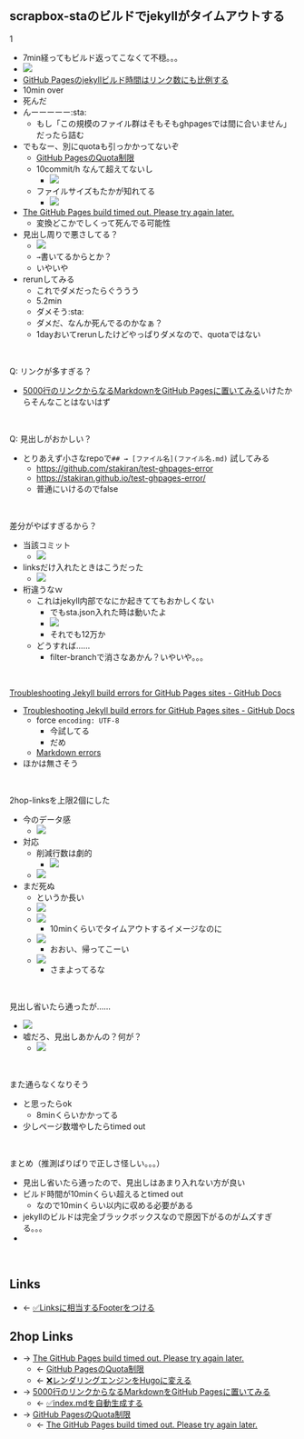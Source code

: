 ## scrapbox-staのビルドでjekyllがタイムアウトする
1

- 7min経ってもビルド返ってこなくて不穏。。。
- <a href="https://gyazo.com/9e65979b25a1e4812c94122867d2dce4" target="_blank" rel="noopener noreferrer">![](https://gyazo.com/9e65979b25a1e4812c94122867d2dce4/raw)</a>
- [GitHub Pagesのjekyllビルド時間はリンク数にも比例する](GitHub_Pagesのjekyllビルド時間はリンク数にも比例する.md)
- 10min over
- 死んだ
- んーーーーー:sta:
    - もし「この規模のファイル群はそもそもghpagesでは間に合いません」だったら詰む
- でもなー、別にquotaも引っかかってないぞ
    - [GitHub PagesのQuota制限](GitHub_PagesのQuota制限.md)
    - 10commit/h なんて超えてないし
        - <a href="https://gyazo.com/a63a75a8a801b4eaec0a72926169a57f" target="_blank" rel="noopener noreferrer">![](https://gyazo.com/a63a75a8a801b4eaec0a72926169a57f/raw)</a>
    - ファイルサイズもたかが知れてる
        - <a href="https://gyazo.com/47b0f8d5e32969e45865e2e73487b59c" target="_blank" rel="noopener noreferrer">![](https://gyazo.com/47b0f8d5e32969e45865e2e73487b59c/raw)</a>
- [The GitHub Pages build timed out. Please try again later.](The_GitHub_Pages_build_timed_out._Please_try_again_later..md)
    - 変換どこかでしくって死んでる可能性
- 見出し周りで悪さしてる？
    - <a href="https://gyazo.com/2eb3d2c94ba24b5451677b7ff688cece" target="_blank" rel="noopener noreferrer">![](https://gyazo.com/2eb3d2c94ba24b5451677b7ff688cece/raw)</a>
    - `→`書いてるからとか？
    - いやいや
- rerunしてみる
    - これでダメだったらぐううう
    - 5.2min
    - ダメそう:sta:
    - ダメだ、なんか死んでるのかなぁ？
    - 1dayおいてrerunしたけどやっぱりダメなので、quotaではない

<br>

Q: リンクが多すぎる？

- [5000行のリンクからなるMarkdownをGitHub Pagesに置いてみる](5000行のリンクからなるMarkdownをGitHub_Pagesに置いてみる.md)いけたからそんなことはないはず

<br>

Q: 見出しがおかしい？

- とりあえず小さなrepoで`## → [ファイル名](ファイル名.md)` 試してみる
    - <https://github.com/stakiran/test-ghpages-error>
    - <https://stakiran.github.io/test-ghpages-error/>
    - 普通にいけるのでfalse

<br>

差分がやばすぎるから？

- 当該コミット
    - <a href="https://gyazo.com/1027ea53f9efe729e7f451f7ef77e546" target="_blank" rel="noopener noreferrer">![](https://gyazo.com/1027ea53f9efe729e7f451f7ef77e546/raw)</a>
- linksだけ入れたときはこうだった
    - <a href="https://gyazo.com/af9ca8b11d18ce791c31456ac560a173" target="_blank" rel="noopener noreferrer">![](https://gyazo.com/af9ca8b11d18ce791c31456ac560a173/raw)</a>
- 桁違うなｗ
    - これはjekyll内部でなにか起きててもおかしくない
        - でもsta.json入れた時は動いたよ
        - <a href="https://gyazo.com/f9a21585801d4d45683f658c03aeaca5" target="_blank" rel="noopener noreferrer">![](https://gyazo.com/f9a21585801d4d45683f658c03aeaca5/raw)</a>
        - それでも12万か
    - どうすれば……
        - filter-branchで消さなあかん？いやいや。。。

<br>

[Troubleshooting Jekyll build errors for GitHub Pages sites - GitHub Docs](https://docs.github.com/en/pages/setting-up-a-github-pages-site-with-jekyll/troubleshooting-jekyll-build-errors-for-github-pages-sites)

- [Troubleshooting Jekyll build errors for GitHub Pages sites - GitHub Docs](https://docs.github.com/en/pages/setting-up-a-github-pages-site-with-jekyll/troubleshooting-jekyll-build-errors-for-github-pages-sites)
    - force `encoding: UTF-8`
        - 今試してる
        - だめ
    - [Markdown errors](https://docs.github.com/en/pages/setting-up-a-github-pages-site-with-jekyll/troubleshooting-jekyll-build-errors-for-github-pages-sites#markdown-errors)
- ほかは無さそう

<br>

2hop-linksを上限2個にした

- 今のデータ感
    - <a href="https://gyazo.com/ffa0b6da61c41465e07fd757abe1d52d" target="_blank" rel="noopener noreferrer">![](https://gyazo.com/ffa0b6da61c41465e07fd757abe1d52d/raw)</a>
- 対応
    - 削減行数は劇的
        - <a href="https://gyazo.com/a2d3f47a9a0abd4f4b5927cf8d314708" target="_blank" rel="noopener noreferrer">![](https://gyazo.com/a2d3f47a9a0abd4f4b5927cf8d314708/raw)</a>
    - <a href="https://gyazo.com/9c770f6098cd82a4920ea41f1e576679" target="_blank" rel="noopener noreferrer">![](https://gyazo.com/9c770f6098cd82a4920ea41f1e576679/raw)</a>
- まだ死ぬ
    - というか長い
    - <a href="https://gyazo.com/cd4cd75fd66165c4685e0d54f5a9c91f" target="_blank" rel="noopener noreferrer">![](https://gyazo.com/cd4cd75fd66165c4685e0d54f5a9c91f/raw)</a>
    - <a href="https://gyazo.com/77feb0adc2e8ae704aee623f16aa2289" target="_blank" rel="noopener noreferrer">![](https://gyazo.com/77feb0adc2e8ae704aee623f16aa2289/raw)</a>
        - 10minくらいでタイムアウトするイメージなのに
    - <a href="https://gyazo.com/b6a1c1299c8ee29248f089aae9a21067" target="_blank" rel="noopener noreferrer">![](https://gyazo.com/b6a1c1299c8ee29248f089aae9a21067/raw)</a>
        - おおい、帰ってこーい
    - <a href="https://gyazo.com/a2052447fdf3e5b33d76541eb0e57b35" target="_blank" rel="noopener noreferrer">![](https://gyazo.com/a2052447fdf3e5b33d76541eb0e57b35/raw)</a>
        - さまよってるな

<br>

見出し省いたら通ったが……

- <a href="https://gyazo.com/0d8a05b1539240a8062ca5e82aad3e88" target="_blank" rel="noopener noreferrer">![](https://gyazo.com/0d8a05b1539240a8062ca5e82aad3e88/raw)</a>
- 嘘だろ、見出しあかんの？何が？
    - <a href="https://gyazo.com/4d55594b874d898e6a3f23b726161d1e" target="_blank" rel="noopener noreferrer">![](https://gyazo.com/4d55594b874d898e6a3f23b726161d1e/raw)</a>

<br>

また通らなくなりそう

- と思ったらok
    - 8minくらいかかってる
- 少しページ数増やしたらtimed out

<br>

まとめ（推測ばりばりで正しさ怪しい。。。）

- 見出し省いたら通ったので、見出しはあまり入れない方が良い
- ビルド時間が10minくらい超えるとtimed out
    - なので10minくらい以内に収める必要がある
- jekyllのビルドは完全ブラックボックスなので原因下がるのがムズすぎる。。。
- 

<br>

## Links
- ← [✅Linksに相当するFooterをつける](✅Linksに相当するFooterをつける.md)

## 2hop Links
- → [The GitHub Pages build timed out. Please try again later.](The_GitHub_Pages_build_timed_out._Please_try_again_later..md)
    - ← [GitHub PagesのQuota制限](GitHub_PagesのQuota制限.md)
    - ← [❌レンダリングエンジンをHugoに変える](❌レンダリングエンジンをHugoに変える.md)
- → [5000行のリンクからなるMarkdownをGitHub Pagesに置いてみる](5000行のリンクからなるMarkdownをGitHub_Pagesに置いてみる.md)
    - ← [✅index.mdを自動生成する](✅index.mdを自動生成する.md)
- → [GitHub PagesのQuota制限](GitHub_PagesのQuota制限.md)
    - ← [The GitHub Pages build timed out. Please try again later.](The_GitHub_Pages_build_timed_out._Please_try_again_later..md)
